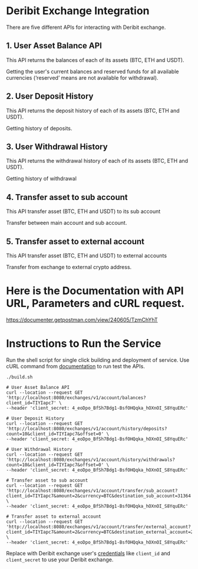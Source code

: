 # Deribit Exchange Integration

There are five different APIs for interacting with Deribit exchange.

## 1. User Asset Balance API
This API returns the balances of each of its assets (BTC, ETH and USDT).

Getting the user's current balances and reserved funds for all available currencies (‘reserved’ means are not available for withdrawal).

## 2. User Deposit History

This API returns the deposit history of each of its assets (BTC, ETH and USDT).

Getting history of deposits.

## 3. User Withdrawal History
This API returns the withdrawal history of each of its assets (BTC, ETH and USDT).

Getting history of withdrawal

## 4. Transfer asset to sub account
This API transfer asset (BTC, ETH and USDT) to its sub account

Transfer between main account and sub account.

## 5. Transfer asset to external account
This API transfer asset (BTC, ETH and USDT) to external accounts

Transfer from exchange to external crypto address.

# Here is the Documentation with API URL, Parameters and cURL request.

https://documenter.getpostman.com/view/240605/TzmChYhT

# Instructions to Run the Service

Run the shell script for single click building and deployment of service. Use cURL command from [documentation](https://documenter.getpostman.com/view/240605/TzmChYhT) to run test the APIs.

```
./build.sh

# User Asset Balance API
curl --location --request GET 'http://localhost:8080/exchanges/v1/account/balances?client_id=TIYIapc7' \
--header 'client_secret: 4_eoDpo_BfSh7Bdg1-BsfOHQqka_hOXnOI_S8YquERc'

# User Deposit History
curl --location --request GET 'http://localhost:8080/exchanges/v1/account/history/deposits?count=10&client_id=TIYIapc7&offset=0' \
--header 'client_secret: 4_eoDpo_BfSh7Bdg1-BsfOHQqka_hOXnOI_S8YquERc'

# User Withdrawal History
curl --location --request GET 'http://localhost:8080/exchanges/v1/account/history/withdrawals?count=10&client_id=TIYIapc7&offset=0' \
--header 'client_secret: 4_eoDpo_BfSh7Bdg1-BsfOHQqka_hOXnOI_S8YquERc'

# Transfer asset to sub account
curl --location --request GET 'http://localhost:8080/exchanges/v1/account/transfer/sub_account?client_id=TIYIapc7&amount=2&currency=BTC&destination_sub_account=31364' \
--header 'client_secret: 4_eoDpo_BfSh7Bdg1-BsfOHQqka_hOXnOI_S8YquERc'

# Transfer asset to external account
curl --location --request GET 'http://localhost:8080/exchanges/v1/account/transfer/external_account?client_id=TIYIapc7&amount=2&currency=BTC&destination_external_account=2NBqqD5GRJ8wHy1PYyCXTe9ke5226FhavBz' \
--header 'client_secret: 4_eoDpo_BfSh7Bdg1-BsfOHQqka_hOXnOI_S8YquERc'

```

Replace with Deribit exchange user's [credentials](https://test.deribit.com/) like `client_id` and `client_secret` to use your Deribit exchange. 